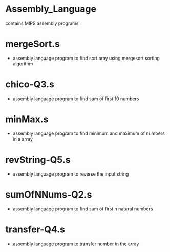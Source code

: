 # Assembly_Language
contains MIPS assembly programs 

# mergeSort.s
* assembly language program to find sort aray using mergesort sorting algorithm

# chico-Q3.s
* assembly language program to find sum of first 10 numbers

# minMax.s
* assembly language program to find minimum and maximum of numbers in a array

# revString-Q5.s
* assembly language program to reverse the input string

# sumOfNNums-Q2.s
* assembly language program to find sum of first n natural numbers

# transfer-Q4.s
* assembly language program to transfer number in the array

